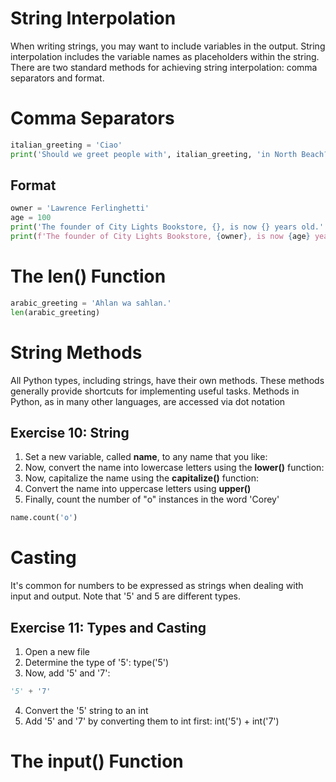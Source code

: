 # String Interpolation
When writing strings, you may want to include variables in the output. String interpolation includes the variable names as placeholders within the string. There
are two standard methods for achieving string interpolation: comma separators and format.
# Comma Separators
```python
italian_greeting = 'Ciao'
print('Should we greet people with', italian_greeting, 'in North Beach?')
```
## Format
```python
owner = 'Lawrence Ferlinghetti'
age = 100
print('The founder of City Lights Bookstore, {}, is now {} years old.'.format(owner, age))
print(f'The founder of City Lights Bookstore, {owner}, is now {age} years old.')
```
# The len() Function

```python
arabic_greeting = 'Ahlan wa sahlan.'
len(arabic_greeting)
```

# String Methods
All Python types, including strings, have their own methods. These methods generally provide shortcuts for implementing useful tasks. Methods in Python, as in many other
languages, are accessed via dot notation
## Exercise 10: String
1. Set a new variable, called **name**, to any name that you like:
2. Now, convert the name into lowercase letters using the **lower()** function:
3. Now, capitalize the name using the **capitalize()** function:
4. Convert the name into uppercase letters using **upper()**
5. Finally, count the number of "o" instances in the word 'Corey'
```python
name.count('o')
```

# Casting
It's common for numbers to be expressed as strings when dealing with input and output. Note that '5' and 5 are different types.
## Exercise 11: Types and Casting
1. Open a new file
2. Determine the type of '5':
type('5')
3. Now, add '5' and '7':
```python
'5' + '7'
 ```
 4. Convert the '5' string to an int
 5. Add '5' and '7' by converting them to int first:
 int('5') + int('7')

 # The input() Function
 